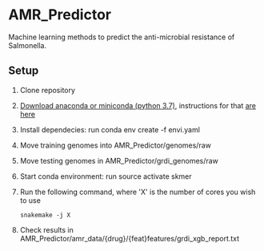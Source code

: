 # AMR_Predictor
Machine learning methods to predict the anti-microbial resistance of Salmonella.

## Setup
1. Clone repository
2. [Download anaconda or miniconda (python 3.7)](https://conda.io/miniconda.html (python 3.7)), instructions for that [are here](https://conda.io/docs/user-guide/install/index.html)
3. Install dependecies: run conda env create -f envi.yaml
4. Move training genomes into AMR_Predictor/genomes/raw
5. Move testing genomes in AMR_Predictor/grdi_genomes/raw
6. Start conda environment: run source activate skmer
7. Run the following command, where 'X' is the number of cores you wish to use

   `snakemake -j X`
8. Check results in AMR_Predictor/amr_data/{drug}/{feat}features/grdi_xgb_report.txt


